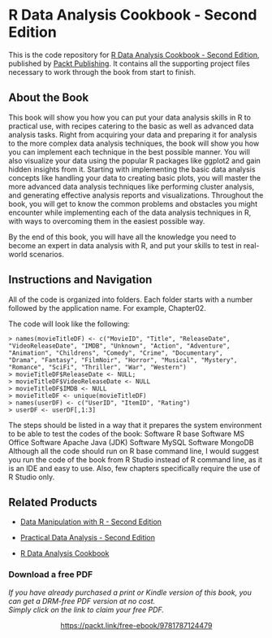 


# R Data Analysis Cookbook - Second Edition
This is the code repository for [R Data Analysis Cookbook - Second Edition](https://www.packtpub.com/big-data-and-business-intelligence/r-data-analysis-cookbook-second-edition?utm_source=github&utm_medium=repository&utm_campaign=9781787124479), published by [Packt Publishing](https://www.packtpub.com/?utm_source=github). It contains all the supporting project files necessary to work through the book from start to finish.
## About the Book
This book will show you how you can put your data analysis skills in R to practical use, with recipes catering to the basic as well as advanced data analysis tasks. Right from acquiring your data and preparing it for analysis to the more complex data analysis techniques, the book will show you how you can implement each technique in the best possible manner. You will also visualize your data using the popular R packages like ggplot2 and gain hidden insights from it. Starting with implementing the basic data analysis concepts like handling your data to creating basic plots, you will master the more advanced data analysis techniques like performing cluster analysis, and generating effective analysis reports and visualizations. Throughout the book, you will get to know the common problems and obstacles you might encounter while implementing each of the data analysis techniques in R, with ways to overcoming them in the easiest possible way.

By the end of this book, you will have all the knowledge you need to become an expert in data analysis with R, and put your skills to test in real-world scenarios.

## Instructions and Navigation
All of the code is organized into folders. Each folder starts with a number followed by the application name. For example, Chapter02.



The code will look like the following:
```
> names(movieTitleDF) <- c("MovieID", "Title", "ReleaseDate",
"VideoReleaseDate", "IMDB", "Unknown", "Action", "Adventure",
"Animation", "Childrens", "Comedy", "Crime", "Documentary",
"Drama", "Fantasy", "FilmNoir", "Horror", "Musical", "Mystery",
"Romance", "SciFi", "Thriller", "War", "Western")
> movieTitleDF$ReleaseDate <- NULL;
> movieTitleDF$VideoReleaseDate <- NULL
> movieTitleDF$IMDB <- NULL
> movieTitleDF <- unique(movieTitleDF)
> names(userDF) <- c("UserID", "ItemID", "Rating")
> userDF <- userDF[,1:3]
```

The steps should be listed in a way that it prepares the system environment to be able to
test the codes of the book:
Software R base
Software MS Office
Software Apache Java (JDK)
Software MySQL
Software MongoDB
Although all the code should run on R base command line, I would suggest you run the
code of the book from R Studio instead of R command line, as it is an IDE and easy to use.
Also, few chapters specifically require the use of R Studio only.

## Related Products
* [Data Manipulation with R - Second Edition](https://www.packtpub.com/big-data-and-business-intelligence/data-manipulation-r-second-edition?utm_source=github&utm_medium=repository&utm_campaign=9781785288814)

* [Practical Data Analysis - Second Edition](https://www.packtpub.com/big-data-and-business-intelligence/practical-data-analysis-second-edition?utm_source=github&utm_medium=repository&utm_campaign=9781785289712)

* [R Data Analysis Cookbook](https://www.packtpub.com/big-data-and-business-intelligence/r-data-analysis-cookbook?utm_source=github&utm_medium=repository&utm_campaign=9781783989065)

### Download a free PDF

 <i>If you have already purchased a print or Kindle version of this book, you can get a DRM-free PDF version at no cost.<br>Simply click on the link to claim your free PDF.</i>
<p align="center"> <a href="https://packt.link/free-ebook/9781787124479">https://packt.link/free-ebook/9781787124479 </a> </p>